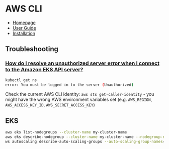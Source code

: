 # AWS CLI

* [Homepage](https://docs.aws.amazon.com/cli/)
* [User Guide](https://docs.aws.amazon.com/cli/latest/userguide/cli-chap-welcome.html)
* [Installation](https://docs.aws.amazon.com/cli/latest/userguide/cli-chap-install.html)

## Troubleshooting

### [How do I resolve an unauthorized server error when I connect to the Amazon EKS API server?](https://aws.amazon.com/premiumsupport/knowledge-center/eks-api-server-unauthorized-error/)

```bash
kubectl get ns
error: You must be logged in to the server (Unauthorized)
```

Check the current AWS CLI identity: `aws sts get-caller-identity` - you might have the wrong AWS environment variables set (e.g. `AWS_REGION`, `AWS_ACCESS_KEY_ID`, `AWS_SECRET_ACCESS_KEY`)


## EKS

```bash
aws eks list-nodegroups --cluster-name my-cluster-name
aws eks describe-nodegroup --cluster-name my-cluster-name --nodegroup-name my-nodegroup
ws autoscaling describe-auto-scaling-groups --auto-scaling-group-names=my-eks-id
```